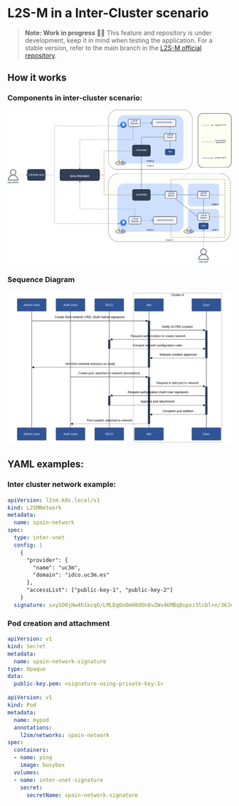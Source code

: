 <!---
 Copyright 2024  Charles III University of Madrid
 
 Licensed under the Apache License, Version 2.0 (the "License"); you may not
 use this file except in compliance with the License.  You may obtain a copy
 of the License at
 
   http://www.apache.org/licenses/LICENSE-2.0
 
 Unless required by applicable law or agreed to in writing, software
 distributed under the License is distributed on an "AS IS" BASIS, WITHOUT
 WARRANTIES OR CONDITIONS OF ANY KIND, either express or implied.  See the
 License for the specific language governing permissions and limitations under
 the License.
 
 SPDX-License-Identifier: Apache-2.0
-->

# L2S-M in a Inter-Cluster scenario

>**Note: Work in progress** :wrench::wrench:
> This feature and repository is under development, keep it in mind when testing the application. For a stable version, refer to the main branch in the [L2S-M official repository](https://github.com/Networks-it-uc3m/L2S-M). 

## How it works
### Components in inter-cluster scenario:

<p align="center">
  <img src="../assets/inter-cluster-arch.svg" width="600">
</p>

### Sequence Diagram

<p align="center">
  <img src="../assets/inter-cluster-diagram.svg" width="600">
</p>


## YAML examples:

### Inter cluster network example:

```yaml
apiVersion: l2sm.k8s.local/v1
kind: L2SMNetwork
metadata:
  name: spain-network
spec:
  type: inter-vnet
  config: |
    {
      "provider": {
        "name": "uc3m",
        "domain": "idco.uc3m.es"
      },
      "accessList": ["public-key-1", "public-key-2"]
    }
  signature: sxySO0jHw4h1kcqO/LMLDgOoOeH8dOn8vZWv4KMBq0upxz3lcbl+o/36JefpEwSlBJ6ukuKiQ79L4rsmmZgglk6y/VL54DFyLfPw9RJn3mzl99YE4qCaHyEBANSw+d5hPaJ/I8q+AMtjrYpglMTRPf0iMZQMNtMd0CdeX2V8aZOPCQP75PsZkWukPdoAK/++y1vbFQ6nQKagvpUZfr7Ecb4/QY+hIAzepm6N6lNiFNTgj6lGTrFK0qCVfRhMD+vXbBP6xzZjB2N1nIheK9vx7kvj3HORjZ+odVMa+AOU5ShSKpzXTvknrtcRTcWWmXPNUZLoq5k3U+z1g1OTFcjMdQ====

```

### Pod creation and attachment

```yaml
apiVersion: v1
kind: Secret
metadata:
  name: spain-network-signature
type: Opaque
data:
  public-key.pem: <signature-using-private-key-1>
```


```yaml
apiVersion: v1
kind: Pod
metadata:
  name: mypod
  annotations:
    l2sm/networks: spain-network
spec:
  containers:
  - name: ping
    image: busybox
  volumes:
  - name: inter-vnet-signature
    secret:
      secretName: spain-network-signature
```

